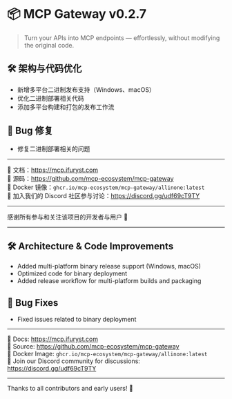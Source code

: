 # 📦 MCP Gateway v0.2.7

> Turn your APIs into MCP endpoints — effortlessly, without modifying the original code.

## 🛠 架构与代码优化

- 新增多平台二进制发布支持（Windows、macOS）
- 优化二进制部署相关代码
- 添加多平台构建和打包的发布工作流

## 🐞 Bug 修复

- 修复二进制部署相关的问题

---

📘 文档：https://mcp.ifuryst.com  
🐙 源码：https://github.com/mcp-ecosystem/mcp-gateway  
🐳 Docker 镜像：`ghcr.io/mcp-ecosystem/mcp-gateway/allinone:latest`  
💬 加入我们的 Discord 社区参与讨论：https://discord.gg/udf69cT9TY

---

感谢所有参与和关注该项目的开发者与用户 💖

---

## 🛠 Architecture & Code Improvements

- Added multi-platform binary release support (Windows, macOS)
- Optimized code for binary deployment
- Added release workflow for multi-platform builds and packaging

## 🐞 Bug Fixes

- Fixed issues related to binary deployment

---

📘 Docs: https://mcp.ifuryst.com  
🐙 Source: https://github.com/mcp-ecosystem/mcp-gateway  
🐳 Docker Image: `ghcr.io/mcp-ecosystem/mcp-gateway/allinone:latest`  
💬 Join our Discord community for discussions: https://discord.gg/udf69cT9TY

---

Thanks to all contributors and early users! 💖 